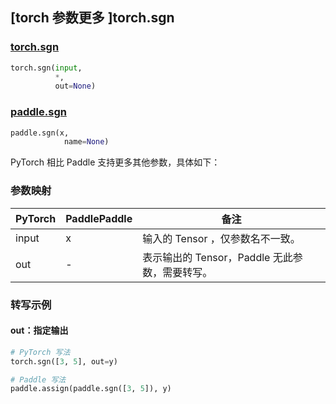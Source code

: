 ## [torch 参数更多 ]torch.sgn
### [torch.sgn](https://pytorch.org/docs/stable/generated/torch.sgn.html?highlight=torch+sgn#torch.sgn)

```python
torch.sgn(input,
          *,
          out=None)
```

### [paddle.sgn](https://www.paddlepaddle.org.cn/documentation/docs/zh/develop/api/paddle/sgn_cn.html)

```python
paddle.sgn(x,
            name=None)
```

PyTorch 相比 Paddle 支持更多其他参数，具体如下：
### 参数映射
| PyTorch       | PaddlePaddle | 备注                                                   |
| ------------- | ------------ | ------------------------------------------------------ |
| input         | x            | 输入的 Tensor ，仅参数名不一致。                                      |
| out           | -            | 表示输出的 Tensor，Paddle 无此参数，需要转写。               |


### 转写示例
#### out：指定输出
```python
# PyTorch 写法
torch.sgn([3, 5], out=y)

# Paddle 写法
paddle.assign(paddle.sgn([3, 5]), y)
```
